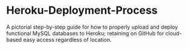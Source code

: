 # Heroku-Deployment-Process
A pictorial step-by-step guide for how to properly upload and deploy functional MySQL databases to Heroku; retaining on GitHub for cloud-based easy access regardless of location.
